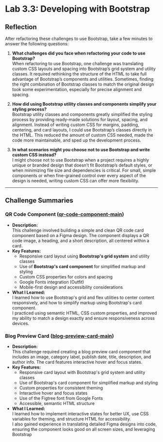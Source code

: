 # Lab 3.3: Developing with Bootstrap

## Reflection
After refactoring these challenges to use Bootstrap, take a few minutes to answer the following questions:

1. **What challenges did you face when refactoring your code to use Bootstrap?**  
   When refactoring to use Bootstrap, one challenge was translating custom CSS layouts and spacing into Bootstrap’s grid system and utility classes. It required rethinking the structure of the HTML to take full advantage of Bootstrap’s components and utilities. Sometimes, finding the right combination of Bootstrap classes to match the original design took some experimentation, especially for precise alignment and spacing.

2. **How did using Bootstrap utility classes and components simplify your styling process?**  
   Bootstrap utility classes and components greatly simplified the styling process by providing ready-made solutions for layout, spacing, and alignment. Instead of writing custom CSS for margins, padding, centering, and card layouts, I could use Bootstrap’s classes directly in the HTML. This reduced the amount of custom CSS needed, made the code more maintainable, and sped up the development process.

3. **In what scenarios might you choose not to use Bootstrap and write custom CSS instead?**  
   I might choose not to use Bootstrap when a project requires a highly unique or branded design that doesn’t fit Bootstrap’s default styles, or when minimizing file size and dependencies is critical. For small, simple components or when fine-grained control over every aspect of the design is needed, writing custom CSS can offer more flexibility.

---

## Challenge Summaries

### QR Code Component ([qr-code-component-main](qr-code-component-main/))
- **Description:**  
  This challenge involved building a simple and clean QR code card component based on a Figma design. The component displays a QR code image, a heading, and a short description, all centered within a card.
- **Key Features:**  
  - Responsive card layout using **Bootstrap's grid system** and utility classes  
  - Use of **Bootstrap's card component** for simplified markup and styling  
  - Custom CSS properties for colors and spacing  
  - Google Fonts integration (Outfit)  
  - Mobile-first design and accessibility considerations
- **What I Learned:**  
  I learned how to use Bootstrap's grid and flex utilities to center content responsively, and how to simplify markup using Bootstrap's card component.  
  I practiced using semantic HTML, CSS custom properties, and improved my ability to match a design exactly and ensure responsiveness across devices.

### Blog Preview Card ([blog-preview-card-main](blog-preview-card-main/))
- **Description:**  
  This challenge required creating a blog preview card component that includes an image, category label, publish date, title, description, and author info. The card features interactive hover and focus states.
- **Key Features:**  
  - Responsive card layout with Bootstrap's grid system and utility classes  
  - Use of Bootstrap's card component for simplified markup and styling  
  - Custom properties for consistent theming  
  - Interactive hover and focus states  
  - Use of the Figtree font from Google Fonts  
  - Accessible, semantic HTML structure
- **What I Learned:**  
  I learned how to implement interactive states for better UX, use CSS variables for theming, and structure HTML for accessibility.  
  I also gained experience in translating detailed Figma designs into code, ensuring the component looks good on all screen sizes, and leveraging Bootstrap
